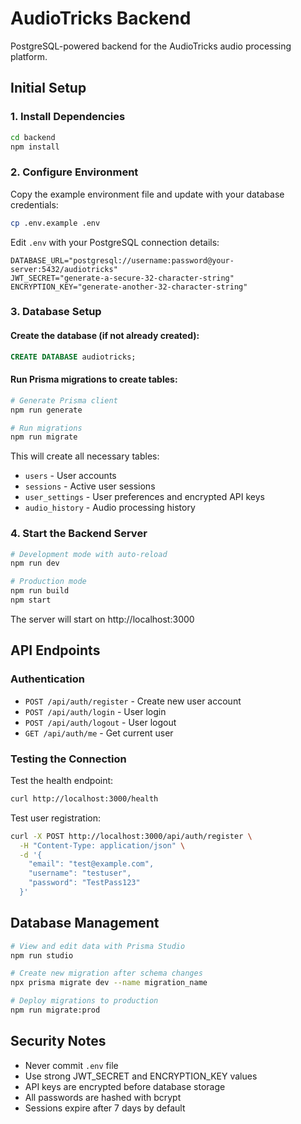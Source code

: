# AudioTricks Backend

PostgreSQL-powered backend for the AudioTricks audio processing platform.

## Initial Setup

### 1. Install Dependencies

```bash
cd backend
npm install
```

### 2. Configure Environment

Copy the example environment file and update with your database credentials:

```bash
cp .env.example .env
```

Edit `.env` with your PostgreSQL connection details:

```env
DATABASE_URL="postgresql://username:password@your-server:5432/audiotricks"
JWT_SECRET="generate-a-secure-32-character-string"
ENCRYPTION_KEY="generate-another-32-character-string"
```

### 3. Database Setup

#### Create the database (if not already created):

```sql
CREATE DATABASE audiotricks;
```

#### Run Prisma migrations to create tables:

```bash
# Generate Prisma client
npm run generate

# Run migrations
npm run migrate
```

This will create all necessary tables:
- `users` - User accounts
- `sessions` - Active user sessions
- `user_settings` - User preferences and encrypted API keys
- `audio_history` - Audio processing history

### 4. Start the Backend Server

```bash
# Development mode with auto-reload
npm run dev

# Production mode
npm run build
npm start
```

The server will start on http://localhost:3000

## API Endpoints

### Authentication

- `POST /api/auth/register` - Create new user account
- `POST /api/auth/login` - User login
- `POST /api/auth/logout` - User logout
- `GET /api/auth/me` - Get current user

### Testing the Connection

Test the health endpoint:

```bash
curl http://localhost:3000/health
```

Test user registration:

```bash
curl -X POST http://localhost:3000/api/auth/register \
  -H "Content-Type: application/json" \
  -d '{
    "email": "test@example.com",
    "username": "testuser",
    "password": "TestPass123"
  }'
```

## Database Management

```bash
# View and edit data with Prisma Studio
npm run studio

# Create new migration after schema changes
npx prisma migrate dev --name migration_name

# Deploy migrations to production
npm run migrate:prod
```

## Security Notes

- Never commit `.env` file
- Use strong JWT_SECRET and ENCRYPTION_KEY values
- API keys are encrypted before database storage
- All passwords are hashed with bcrypt
- Sessions expire after 7 days by default